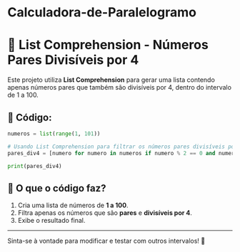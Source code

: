 # Calculadora-de-Paralelogramo

# 📌 List Comprehension - Números Pares Divisíveis por 4  

Este projeto utiliza **List Comprehension** para gerar uma lista contendo apenas números pares que também são divisíveis por 4, dentro do intervalo de 1 a 100.  

## 🔹 Código:
```python
numeros = list(range(1, 101))

# Usando List Comprehension para filtrar os números pares divisíveis por 4
pares_div4 = [numero for numero in numeros if numero % 2 == 0 and numero % 4 == 0]

print(pares_div4)
```

## 🎯 O que o código faz?
1. Cria uma lista de números de **1 a 100**.  
2. Filtra apenas os números que são **pares** e **divisíveis por 4**.  
3. Exibe o resultado final.  

---

Sinta-se à vontade para modificar e testar com outros intervalos! 🚀 
